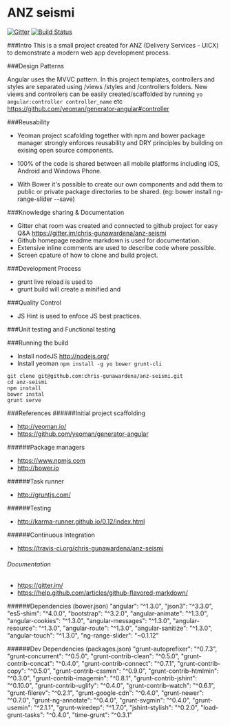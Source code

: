 # ANZ seismi
[![Gitter](https://badges.gitter.im/Join%20Chat.svg)](https://gitter.im/chris-gunawardena/anz-seismi?utm_source=badge&utm_medium=badge&utm_campaign=pr-badge)
[![Build Status](https://travis-ci.org/chris-gunawardena/anz-seismi.svg?branch=master)](https://travis-ci.org/chris-gunawardena/anz-seismi)


###Intro
This is a small project created for ANZ (Delivery Services - UICX) to demonstrate a modern web app development process.

###Design Patterns

Angular uses the MVVC pattern. In this project templates, controllers and styles are separated using  /views /styles and /controllers folders. New views and controllers can be easily created/scaffolded by running `yo angular:controller controller_name` etc
 https://github.com/yeoman/generator-angular#controller

###Reusability
- Yeoman project scafolding together with npm and bower package manager strongly enforces reusability and DRY principles by building on exising open source components.

- 100% of the code is shared between all mobile platforms including iOS, Android and Windows Phone.

- With Bower it's possible to create our own components and add them to public or private package directories to be shared. (eg: bower install ng-range-slider --save)

###Knowledge sharing & Documentation
- Gitter chat room was created and connected to github project for easy Q&A https://gitter.im/chris-gunawardena/anz-seismi
- Github homepage readme markdown is used for documentation.
- Extensive inline comments are used to describe code where possible.
- Screen cpature of how to clone and build project.

###Development Process 
- grunt live reload is used to
- grunt build will create a minified and

###Quality Control
- JS Hint is used to enfoce JS best practices.

###Unit testing and Functional testing

###Running the build
- Install nodeJS http://nodejs.org/
- Install yeoman `npm install -g yo bower grunt-cli`

```
git clone git@github.com:chris-gunawardena/anz-seismi.git
cd anz-seismi
npm install
bower instal
grunt serve
```

###References
######Initial project scaffolding
- http://yeoman.io/
- https://github.com/yeoman/generator-angular

######Package managers
- https://www.npmjs.com
- http://bower.io

######Task runner
- http://gruntjs.com/

######Testing
- http://karma-runner.github.io/0.12/index.html

######Continuous Integration
- https://travis-ci.org/chris-gunawardena/anz-seismi

###### Documentation
- https://gitter.im/
- https://help.github.com/articles/github-flavored-markdown/

######Dependencies (bower.json)
    "angular": "^1.3.0",
    "json3": "^3.3.0",
    "es5-shim": "^4.0.0",
    "bootstrap": "^3.2.0",
    "angular-animate": "^1.3.0",
    "angular-cookies": "^1.3.0",
    "angular-messages": "^1.3.0",
    "angular-resource": "^1.3.0",
    "angular-route": "^1.3.0",
    "angular-sanitize": "^1.3.0",
    "angular-touch": "^1.3.0",
    "ng-range-slider": "~0.1.12"
    
######Dev Dependencies (packages.json)
    "grunt-autoprefixer": "^0.7.3",
    "grunt-concurrent": "^0.5.0",
    "grunt-contrib-clean": "^0.5.0",
    "grunt-contrib-concat": "^0.4.0",
    "grunt-contrib-connect": "^0.7.1",
    "grunt-contrib-copy": "^0.5.0",
    "grunt-contrib-cssmin": "^0.9.0",
    "grunt-contrib-htmlmin": "^0.3.0",
    "grunt-contrib-imagemin": "^0.8.1",
    "grunt-contrib-jshint": "^0.10.0",
    "grunt-contrib-uglify": "^0.4.0",
    "grunt-contrib-watch": "^0.6.1",
    "grunt-filerev": "^0.2.1",
    "grunt-google-cdn": "^0.4.0",
    "grunt-newer": "^0.7.0",
    "grunt-ng-annotate": "^0.4.0",
    "grunt-svgmin": "^0.4.0",
    "grunt-usemin": "^2.1.1",
    "grunt-wiredep": "^1.7.0",
    "jshint-stylish": "^0.2.0",
    "load-grunt-tasks": "^0.4.0",
    "time-grunt": "^0.3.1"






